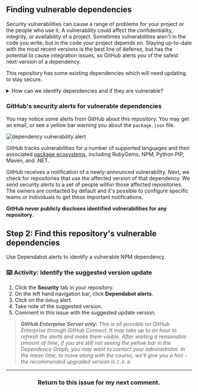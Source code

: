 ## Finding vulnerable dependencies

Security vulnerabilities can cause a range of problems for your project or the people who use it.  A vulnerability could affect the confidentiality, integrity, or availability of a project.  Sometimes vulnerabilities aren't in the code you write, but in the code your project depends on. Staying up-to-date with the most recent versions is the best line of defense, but has the potential to cause integration issues, so GitHub alerts you of the safest next-version of a dependency.

This repository has some existing dependencies which will need updating to stay secure.

<details>
  <summary>How can we identify dependencies and if they are vulnerable?</summary>
  <hr>

This repository is a Node.js project utilizing NPM. Because of that, [`package.json`]({{ repoUrl }}/blob/main/package.json) defines this repository's dependencies.  For our time together, we'll be focusing on these JavaScript dependencies. Keep in mind that different programming languages may have different dependency manifests. You might work with a `Gemfile`, `Gemfile.lock`, `*.gemspec`, `requirements.txt`, `pipfile.lock`, or other files.

How can we know these dependencies are secure? GitHub monitors a number of reputable [data sources](https://docs.github.com/en/github/managing-security-vulnerabilities/about-alerts-for-vulnerable-dependencies#detection-of-vulnerable-dependencies) to track vulnerabilities across projects.

  <hr>
</details>

### GitHub's security alerts for vulnerable dependencies

You may notice some alerts from GitHub about this repository. You may get an email, or see a yellow bar warning you about the `package.json` file.

![dependency vulnerability alert](https://user-images.githubusercontent.com/9906718/46882979-c275b680-ce50-11e8-9f47-2081daf20b98.png)

GitHub tracks vulnerabilities for a number of supported languages and their associated [package ecosystems](https://docs.github.com/en/github/visualizing-repository-data-with-graphs/about-the-dependency-graph#supported-package-ecosystems), including RubyGems, NPM, Python PIP, Maven, and .NET.

GitHub receives a notification of a newly-announced vulnerability. Next, we check for repositories that use the affected version of that dependency. We send security alerts to a set of people within those affected repositories. The owners are contacted by default and it's possible to configure specific teams or individuals to get these important notifications.

**GitHub never publicly discloses identified vulnerabilities for any repository.**

## Step 2: Find this repository's vulnerable dependencies

Use Dependabot alerts to identify a vulnerable NPM dependency.

### :keyboard: Activity: Identify the suggested version update

1. Click the **Security** tab in your repository.
2. On the left hand navigation bar, click **Dependabot alerts**.
3. Click on the `debug` alert.
4. Take note of the suggested version.
5. Comment in this issue with the suggested update version.


> _**GitHub Enterprise Server only:** This is all possible on GitHub Enterprise through GitHub Connect. It may take up to an hour to refresh the alerts and make them visible. After waiting a reasonable amount of time, if you are still not seeing the yellow bar in the Dependency Graph, you may want to contact your administrator. In the mean time, to move along with the course, we'll give you a hint - the recommended upgraded version is `2.6.9`._

<hr>
<h3 align="center">Return to this issue for my next comment.</h3>
